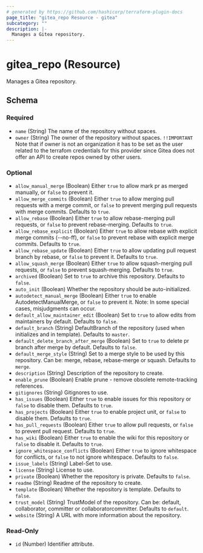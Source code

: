 ```yaml
---
# generated by https://github.com/hashicorp/terraform-plugin-docs
page_title: "gitea_repo Resource - gitea"
subcategory: ""
description: |-
  Manages a Gitea repository.
---
```


# gitea_repo (Resource)

Manages a Gitea repository.



<!-- schema generated by tfplugindocs -->
## Schema

### Required

- `name` (String) The name of the repository without spaces.
- `owner` (String) The owner of the repository without spaces. `!!IMPORTANT` Note that if owner is not an organization it has to be set as the user related to the terrafom credentials for this provider since Gitea does not offer an API to create repos owned by other users.

### Optional

- `allow_manual_merge` (Boolean) Either `true` to allow mark pr as merged manually, or `false` to prevent it.
- `allow_merge_commits` (Boolean) Either `true` to allow merging pull requests with a merge commit, or `false` to prevent merging pull requests with merge commits. Defaults to `true`.
- `allow_rebase` (Boolean) Either `true` to allow rebase-merging pull requests, or `false` to prevent rebase-merging. Defaults to `true`.
- `allow_rebase_explicit` (Boolean) Either `true` to allow rebase with explicit merge commits (--no-ff), or `false` to prevent rebase with explicit merge commits. Defaults to `true`.
- `allow_rebase_update` (Boolean) Either `true` to allow updating pull request branch by rebase, or `false` to prevent it. Defaults to `true`.
- `allow_squash_merge` (Boolean) Either `true` to allow squash-merging pull requests, or `false` to prevent squash-merging. Defaults to `true`.
- `archived` (Boolean) Set to `true` to archive this repository. Defaults to `false`.
- `auto_init` (Boolean) Whether the repository should be auto-initialized.
- `autodetect_manual_merge` (Boolean) Either `true` to enable AutodetectManualMerge, or `false` to prevent it. Note: In some special cases, misjudgments can occur.
- `default_allow_maintainer_edit` (Boolean) Set to `true` to allow edits from maintainers by default. Defaults to `false`.
- `default_branch` (String) DefaultBranch of the repository (used when initializes and in template). Defaults to `master`.
- `default_delete_branch_after_merge` (Boolean) Set to `true` to delete pr branch after merge by default. Defaults to `false`.
- `default_merge_style` (String) Set to a merge style to be used by this repository. Can be: merge, rebase, rebase-merge or squash. Defaults to `merge`.
- `description` (String) Description of the repository to create.
- `enable_prune` (Boolean) Enable prune - remove obsolete remote-tracking references.
- `gitignores` (String) Gitignores to use.
- `has_issues` (Boolean) Either `true` to enable issues for this repository or `false` to disable them. Defaults to `true`.
- `has_projects` (Boolean) Either `true` to enable project unit, or `false` to disable them. Defaults to `true`.
- `has_pull_requests` (Boolean) Either `true` to allow pull requests, or `false` to prevent pull request. Defaults to `true`.
- `has_wiki` (Boolean) Either `true` to enable the wiki for this repository or `false` to disable it. Defaults to `true`.
- `ignore_whitespace_conflicts` (Boolean) Either `true` to ignore whitespace for conflicts, or `false` to not ignore whitespace. Defaults to `false`.
- `issue_labels` (String) Label-Set to use.
- `license` (String) License to use.
- `private` (Boolean) Whether the repository is private. Defaults to `false`.
- `readme` (String) Readme of the repository to create.
- `template` (Boolean) Whether the repository is template. Defaults to `false`.
- `trust_model` (String) TrustModel of the repository. Can be: default, collaborator, committer or collaboratorcommitter. Defaults to `default`.
- `website` (String) A URL with more information about the repository.

### Read-Only

- `id` (Number) Identifier attribute.


